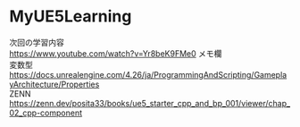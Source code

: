# MyUE5Learning
次回の学習内容 <br>
https://www.youtube.com/watch?v=Yr8beK9FMe0
メモ欄 <br>
変数型 <br>
https://docs.unrealengine.com/4.26/ja/ProgrammingAndScripting/GameplayArchitecture/Properties
<br> ZENN <br>
https://zenn.dev/posita33/books/ue5_starter_cpp_and_bp_001/viewer/chap_02_cpp-component
